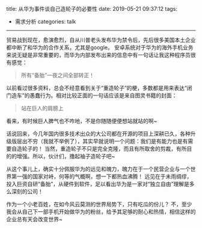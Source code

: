 title: 从华为事件谈自己造轮子的必要性
date: 2019-05-21 09:37:12
tags:
- 需求分析
categories: talk
---

贸易战到现在，愈演愈烈，自从川普老头发布华为禁令后，先后很多美国本土企业都中断了和华为的合作关系，尤其是google。
安卓系统对于华为的海外手机业务来说无疑是非常重要的，而华为内部发布出来的信息中有一句话让我这种程序员很有感觉：

>所有“备胎”一夜之间全部转正！

以前看过很多资料，总会不经意看到关于“重造轮子”的梗，多数都是用来表达“闭门造车”的愚蠢行为。相对比较正面的一句话应该是来自图灵书籍的封面：

> 站在巨人的肩膀上

看来，有时候巨人脾气也不咋地，不是你随随便便想站就站的啊~

话说回来，今几年国内很多技术出众的大公司都在开源的项目上深耕已久，各种升级版层出不穷（我就不举例了），其实早就说明一个问题：我们是有能力也是有需要自造轮子的！
当然，重造轮子不只是完全克隆，而且有所取舍的剪裁，有所目的的增强。所以，伙计们，撸起袖子造轮子吧~

从这个事儿上，确实十分佩服华为的远见和魄力，魄力在于一个民营企业与一个世界第一强的国家对峙，何等的气概啊，想一下都热血沸腾！
远见在于未雨绸缪，投入巨资自研“备胎”，从硬件到软件，足以看出华为是一家对“独立自由”理解是多么深刻的公司！

作为一个小老百姓，在如今风云莫测的世界局势下，只有吃瓜的份儿？
不，至少我会从自己下一部手机开始做华为的粉丝，给予其足够的耐心和热情，相信这样的企业总有天会改变世界~
